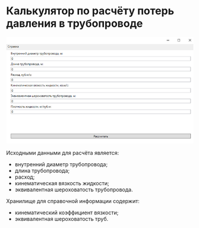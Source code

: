 # Калькулятор по расчёту потерь давления в трубопроводе

<img src="https://raw.githubusercontent.com/apkuznetsov/calc-pressure-losses-along-len/master/README/screenshot.png">

Исходными данными для расчёта является:
* внутренний диаметр трубопровода; 
* длина трубопровода;
* расход; 
* кинематическая вязкость жидкости;
* эквивалентная шероховатость трубопровода.

Хранилище для справочной информации содержит:
* кинематический коэффициент вязкости;
* эквивалентная шероховатость труб.
